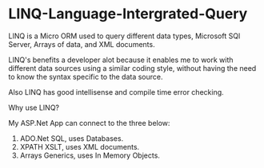 # LINQ-Language-Intergrated-Query
LINQ is a Micro ORM used to query different data types, Microsoft SQl Server, Arrays of data, and XML documents.

LINQ's benefits a developer alot because it enables me to work with different data sources using a similar coding style, without having the need to know the syntax specific to the data source. 

Also LINQ has good intellisense and compile time error checking. 

Why use LINQ?

My ASP.Net App can connect to the three below:

1. ADO.Net SQL, uses Databases.
2. XPATH XSLT, uses XML documents.
3. Arrays Generics, uses In Memory Objects.
